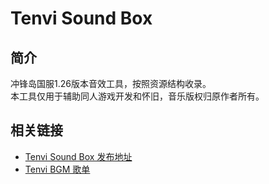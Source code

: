 # Tenvi Sound Box

## 简介
冲锋岛国服1.26版本音效工具，按照资源结构收录。  
本工具仅用于辅助同人游戏开发和怀旧，音乐版权归原作者所有。

## 相关链接
- [Tenvi Sound Box 发布地址](http://tenvi.p1ay4.fun/app/sound/index.html)
- [Tenvi BGM 歌单](https://y.qq.com/n/ryqq/playlist/8477597037)
